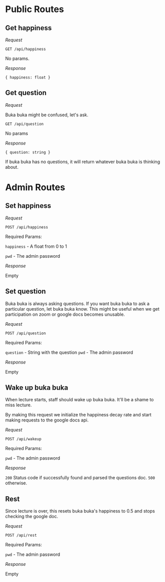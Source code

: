 # Public Routes

**Get happiness**
---
*Request*

`GET /api/happiness`

No params.

*Response*

`{ happiness: float }`


**Get question**
---
*Request*

Buka buka might be confused, let's ask.

`GET /api/question`

No params

*Response*

`{ question: string }`

If buka buka has no questions, it will return whatever buka buka is thinking about.


# Admin Routes
**Set happiness**
---
*Request*

`POST /api/happiness`

Required Params:


`happiness` - A float from 0 to 1


`pwd` - The admin password


*Response*

Empty

**Set question**
---
Buka buka is always asking questions. If you want buka buka to ask a particular question, let buka buka know. This might be useful when we get participation on zoom or google docs becomes unusable. 

*Request*

`POST /api/question`

Required Params:


`question` - String with the question
`pwd` - The admin password

*Response*

Empty 

**Wake up buka buka**
---
When lecture starts, staff should wake up buka buka. It'll be a shame to miss lecture. 

By making this request we initialize the happiness decay rate and start making requests to the google docs api. 

*Request*

`POST /api/wakeup`

Required Params:

`pwd` - The admin password

*Response*

`200` Status code if successfully found and parsed the questions doc. `500` otherwise.

**Rest**
---
Since lecture is over, this resets buka buka's happiness to 0.5  and stops checking the google doc.

*Request*

`POST /api/rest`

Required Params:

`pwd` - The admin password

*Response*

Empty
